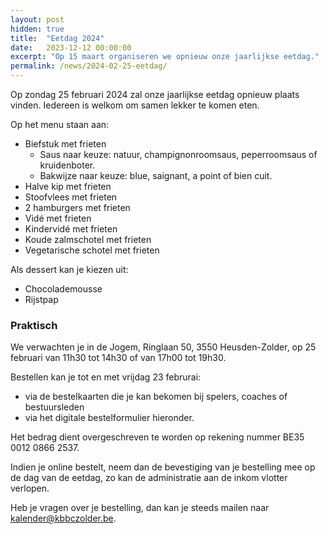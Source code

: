 ```yaml
---
layout: post
hidden: true
title:  "Eetdag 2024"
date:   2023-12-12 00:00:00
excerpt: "Op 15 maart organiseren we opnieuw onze jaarlijkse eetdag."
permalink: /news/2024-02-25-eetdag/
---
```


Op zondag 25 februari 2024 zal onze jaarlijkse eetdag opnieuw plaats vinden. Iedereen is welkom om samen lekker te komen eten.

Op het menu staan aan:
- Biefstuk met frieten
	- Saus naar keuze: natuur, champignonroomsaus, peperroomsaus of kruidenboter.
	- Bakwijze naar keuze: blue, saignant, a point of bien cuit.
- Halve kip met frieten
- Stoofvlees met frieten
- 2 hamburgers met frieten
- Vidé met frieten
- Kindervidé met frieten
- Koude zalmschotel met frieten
- Vegetarische schotel met frieten

Als dessert kan je kiezen uit:
- Chocolademousse
- Rijstpap

### Praktisch

We verwachten je in de Jogem, Ringlaan 50, 3550 Heusden-Zolder, op 25 februari van 11h30 tot 14h30 of van 17h00 tot 19h30.

Bestellen kan je tot en met vrijdag 23 februrai:
- via de bestelkaarten die je kan bekomen bij spelers, coaches of bestuursleden
- via het digitale bestelformulier hieronder.

Het bedrag dient overgeschreven te worden op rekening nummer BE35 0012 0866 2537.

Indien je online bestelt, neem dan de bevestiging van je bestelling mee op de dag van de eetdag, zo kan de administratie aan de inkom vlotter verlopen.

Heb je vragen over je bestelling, dan kan je steeds mailen naar [kalender@kbbczolder.be](mailto:kalender@kbbczolder.be).

<style>
    clubmgmt-checkout-form .table-row .table-cell:first-of-type
    {
        width: 30%;
    }

    payment-method
    {
        display: table-row-group;
    }
</style>

<script type="module">

 import { shell, translations } from "https://fundraising.clubmanagement.io/cdn/release/1.0.6/clubmanagement.sales.public.min.js";

 (async function() {			
	
    translations.language = "nl";

	translations.CheckoutFormOrderConfirmationLegend.nl = "We verwelkomen je op zondag 25 februari 2024 in de Jogem tussen 11h30 tot 14h30 of van 17h00 tot 19h30.";
    translations.CheckoutFormChoosePaymentMethodCashMessage.nl = "Gelieve het te betalen bedrag te bezorgen aan de coach of aan een bestuurslid.";
    translations.CheckoutFormChoosePaymentMethodWireTransferMessage.nl = " Gelieve het geld over te schrijven op rekeningnummer BE35 0012 0866 2537 met vermelding voor en achternaam zoals op de bestelling";

	await shell.activate();		
	
 })();
	
</script>

<clubmgmt-checkout data-sale-id="f1ce02d5-1a2f-89c6-6fdf-81ab7f15d06a" data-organization-id="7a2f5a81-4d68-48d3-9bae-dedd7b25b003"></clubmgmt-checkout>
